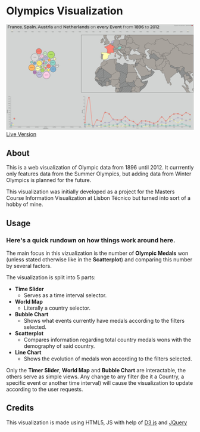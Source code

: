 # Olympics Visualization

![screenshot](https://github.com/DanyBoss/Olympics-Visualization/blob/master/res/preview.png?raw=true)
[Live Version](http://olympics.ayydany.space/)

## About
This is a web visualization of Olympic data from 1896 until 2012. 
It currrently only features data from the Summer Olympics, but adding data from Winter Olympics is planned for the future.

This visualization was initially developed as a project for the Masters Course Information Visualization at Lisbon Técnico but turned into sort of a hobby of mine.

## Usage
### Here's a quick rundown on how things work around here.

The main focus in this vizualization is the number of **Olympic Medals** won (unless  stated otherwise like in the **Scatterplot**) and comparing this number by several factors.

The visualization is split into 5 parts:
- **Time Slider** 
   - Serves as a time interval selector.
- **World Map** 
    - Literally a country selector.
- **Bubble Chart** 
    - Shows what events currently have medals according to the filters selected.
- **Scatterplot** 
    - Compares information regarding total country medals wons with the demography of said country.
- **Line Chart** 
    - Shows the evolution of medals won according to the filters selected.

Only the **Timer Slider**, **World Map** and **Bubble Chart** are interactable, the others serve as simple views. Any change to any filter (be it a Country, a specific event or another time interval) will cause the visualization to update according to the user requests.

## Credits
This visualization is made using HTML5, JS with help of [D3.js](https://d3js.org/) and [JQuery](https://jquery.com/)
